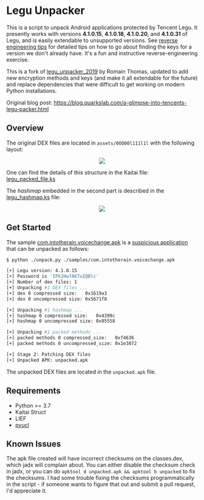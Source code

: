 # Legu Unpacker

This is a script to unpack Android applications protected by Tencent Legu. It presently works with versions
**4.1.0.15**, **4.1.0.18**, **4.1.0.20**, and **4.1.0.31** of Legu, and is easily extendable to unsupported versions. See [reverse engineering tips](reverse_engineering_tips/reverse_engineering_tips.md) for detailed tips on how to go about finding the keys for a version we don't already have. It's a fun and instructive reverse-engineering exercise.

This is a fork of [legu_unpacker_2019](https://github.com/quarkslab/legu_unpacker_2019) by Romain Thomas, updated to add new encryption methods and keys (and make it all extendable for the future) and replace dependencies that were difficult to get working on modern Python installations.

Original blog post: https://blog.quarkslab.com/a-glimpse-into-tencents-legu-packer.html

## Overview

The original DEX files are located in ``assets/0OO00l111l1l`` with the following layout:

<p align="center" >
<img src="imgs/packed_file.png"/><br />
</p>

One can find the details of this structure in the Kaitai file: [legu_packed_file.ks](./legu_packed_file.ksy)

The *hashmap* embedded in the second part is described in the [legu_hashmap.ks](./legu_hashmap.ksy) file:

<p align="center" >
<img src="imgs/hashmap.png"/><br />
</p>


## Get Started

The sample [com.intotherain.voicechange.apk](./samples/com.intotherain.voicechange.apk) is a [suspicious application](https://www.virustotal.com/gui/file/708e6967920dcf2789b7183d714e73ab79a2f8b3ca71929b12aadeb2c58c2867/detection)
that can be unpacked as follows:

```bash
$ python ./unpack.py ./samples/com.intotherain.voicechange.apk

[+] Legu version: 4.1.0.15
[+] Password is 'IPk2Hw7AKTuIQBlc'
[+] Number of dex files: 1
[+] Unpacking #1 DEX files ...
[+] dex 0 compressed size:   0x1619a3
[+] dex 0 uncompressed size: 0x5671f8

[+] Unpacking #1 hashmap ...
[+] hashmap 0 compressed size:   0x4399c
[+] hashmap 0 uncompressed size: 0x95558

[+] Unpacking #1 packed methods ...
[+] packed methods 0 compressed_size:   0xf4636
[+] packed methods 0 uncompressed_size: 0x1e3072

[+] Stage 2: Patching DEX files
[+] Unpacked APK: unpacked.apk
```

The unpacked DEX files are located in the ``unpacked.apk`` file.

## Requirements

- Python >= 3.7
- Kaitai Struct
- LIEF
- [pyucl](https://github.com/jap/pyucl)

## Known Issues

The apk file created will have incorrect checksums on the classes.dex, which jadx will complain about. You can either disable the checksum check in jadx, or you can do `apktool d unpacked.apk && apktool b unpacked` to fix the checksums. I had some trouble fixing the checksums programmatically in the script - if someone wants to figure that out and submit a pull request, I'd appreciate it.

